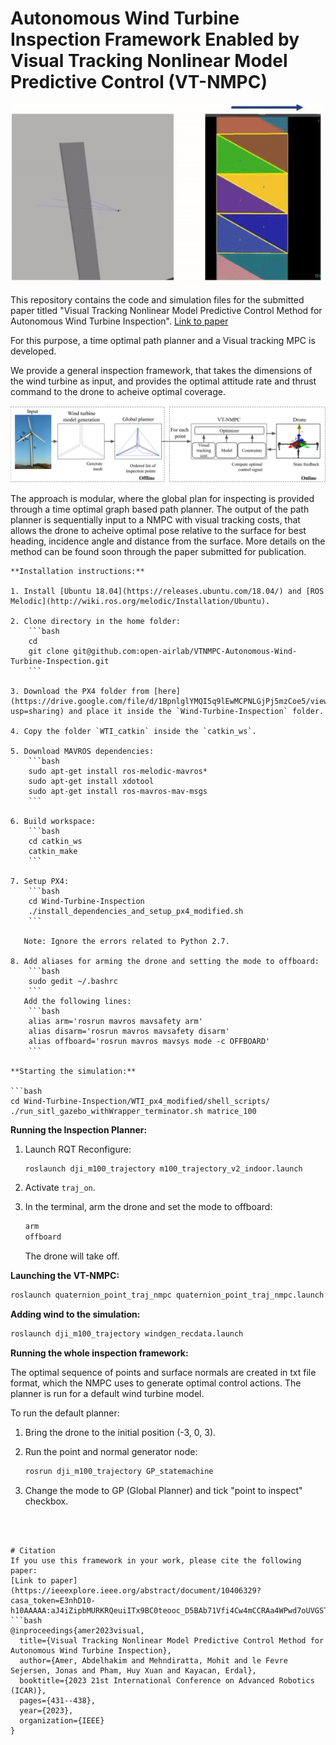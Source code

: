 # Autonomous Wind Turbine Inspection Framework Enabled by Visual Tracking Nonlinear Model Predictive Control (VT-NMPC)

<p align=center>
<img width=500 src="vtnmpc.gif" />
</p>








This repository contains the code and simulation files for the submitted paper titled "Visual Tracking Nonlinear Model Predictive Control Method for Autonomous Wind Turbine Inspection". 
[Link to paper](https://ieeexplore.ieee.org/abstract/document/10406329?casa_token=E3nhD10-h10AAAAA:aJ4iZipbMURKRQeuiITx9BC0teooc_D5BAb71Vfi4Cw4mCCRAa4WPwd7oUVGSTe0xXLezf0lSw) 

For this purpose, a time optimal path planner and a Visual tracking MPC is developed. 




We provide a general inspection framework, that takes the dimensions of the wind turbine as input, and provides the optimal attitude rate and thrust command to the drone to acheive optimal coverage. 

![My Image](abstract_vtmpc.png)


The approach is modular, where the global plan for inspecting is provided through a time optimal graph based path planner. The output of the path planner is sequentially input to a NMPC with visual tracking costs, that allows the drone to acheive optimal pose relative to the surface for best heading, incidence angle and distance from the surface. More details on the method can be found soon through the paper submitted for publication.




```
**Installation instructions:**

1. Install [Ubuntu 18.04](https://releases.ubuntu.com/18.04/) and [ROS Melodic](http://wiki.ros.org/melodic/Installation/Ubuntu).

2. Clone directory in the home folder:
    ```bash
    cd
    git clone git@github.com:open-airlab/VTNMPC-Autonomous-Wind-Turbine-Inspection.git
    ```

3. Download the PX4 folder from [here](https://drive.google.com/file/d/1BpnlglYMQI5q9lEwMCPNLGjPj5mzCoe5/view?usp=sharing) and place it inside the `Wind-Turbine-Inspection` folder.

4. Copy the folder `WTI_catkin` inside the `catkin_ws`.

5. Download MAVROS dependencies:
    ```bash
    sudo apt-get install ros-melodic-mavros*
    sudo apt-get install xdotool
    sudo apt-get install ros-mavros-mav-msgs
    ```

6. Build workspace:
    ```bash
    cd catkin_ws
    catkin_make
    ```

7. Setup PX4:
    ```bash
    cd Wind-Turbine-Inspection
    ./install_dependencies_and_setup_px4_modified.sh
    ```

   Note: Ignore the errors related to Python 2.7.

8. Add aliases for arming the drone and setting the mode to offboard:
    ```bash
    sudo gedit ~/.bashrc
    ```
   Add the following lines:
    ```bash
    alias arm='rosrun mavros mavsafety arm'
    alias disarm='rosrun mavros mavsafety disarm'
    alias offboard='rosrun mavros mavsys mode -c OFFBOARD'
    ```

**Starting the simulation:**

```bash
cd Wind-Turbine-Inspection/WTI_px4_modified/shell_scripts/
./run_sitl_gazebo_withWrapper_terminator.sh matrice_100
```

**Running the Inspection Planner:**

1. Launch RQT Reconfigure:
    ```bash
    roslaunch dji_m100_trajectory m100_trajectory_v2_indoor.launch
    ```

2. Activate `traj_on`.

3. In the terminal, arm the drone and set the mode to offboard:
    ```bash
    arm
    offboard
    ```

   The drone will take off.

**Launching the VT-NMPC:**

```bash
roslaunch quaternion_point_traj_nmpc quaternion_point_traj_nmpc.launch
```

**Adding wind to the simulation:**

```bash
roslaunch dji_m100_trajectory windgen_recdata.launch
```

**Running the whole inspection framework:**

The optimal sequence of points and surface normals are created in txt file format, which the NMPC uses to generate optimal control actions. The planner is run for a default wind turbine model.

To run the default planner:

1. Bring the drone to the initial position (-3, 0, 3).

2. Run the point and normal generator node:
    ```bash
    rosrun dji_m100_trajectory GP_statemachine
    ```

3. Change the mode to GP (Global Planner) and tick "point to inspect" checkbox.
```



# Citation
If you use this framework in your work, please cite the following paper:
[Link to paper](https://ieeexplore.ieee.org/abstract/document/10406329?casa_token=E3nhD10-h10AAAAA:aJ4iZipbMURKRQeuiITx9BC0teooc_D5BAb71Vfi4Cw4mCCRAa4WPwd7oUVGSTe0xXLezf0lSw) 
```bash
@inproceedings{amer2023visual,
  title={Visual Tracking Nonlinear Model Predictive Control Method for Autonomous Wind Turbine Inspection},
  author={Amer, Abdelhakim and Mehndiratta, Mohit and le Fevre Sejersen, Jonas and Pham, Huy Xuan and Kayacan, Erdal},
  booktitle={2023 21st International Conference on Advanced Robotics (ICAR)},
  pages={431--438},
  year={2023},
  organization={IEEE}
}
```




